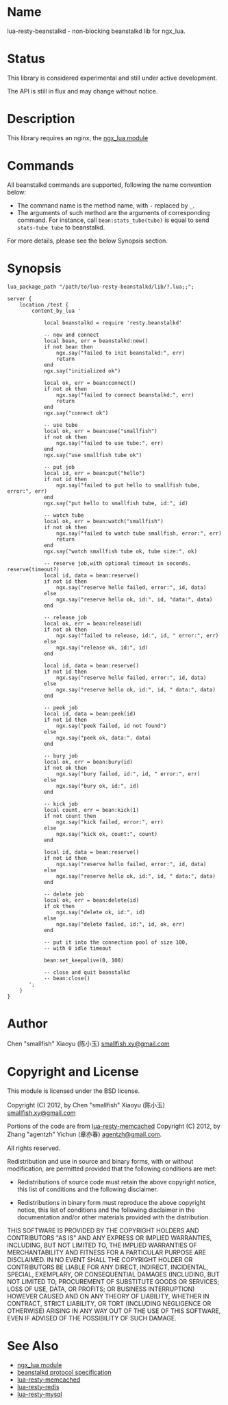Name
====

lua-resty-beanstalkd - non-blocking beanstalkd lib for ngx_lua.

Status
======

This library is considered experimental and still under active development.

The API is still in flux and may change without notice.

Description
===========

This library requires an nginx, the [ngx_lua module](http://wiki.nginx.org/HttpLuaModule)

Commands
========

All beanstalkd commands are supported, following the name convention below:
* The command name is the method name, with `-` replaced by `_`.
* The arguments of such method are the arguments of corresponding command.
For instance, call `bean:stats_tube(tube)` is equal to send `stats-tube tube` to beanstalkd.

For more details, please see the below Synopsis section.

Synopsis
========

    lua_package_path "/path/to/lua-resty-beanstalkd/lib/?.lua;;";

    server {
        location /test {
            content_by_lua '

                local beanstalkd = require 'resty.beanstalkd'

                -- new and connect
                local bean, err = beanstalkd:new()
                if not bean then
                    ngx.say("failed to init beanstalkd:", err)
                    return
                end
                ngx.say("initialized ok")

                local ok, err = bean:connect()
                if not ok then
                    ngx.say("failed to connect beanstalkd:", err)
                    return
                end
                ngx.say("connect ok")

                -- use tube
                local ok, err = bean:use("smallfish")
                if not ok then
                    ngx.say("failed to use tube:", err)
                end
                ngx.say("use smallfish tube ok")

                -- put job
                local id, err = bean:put("hello")
                if not id then
                    ngx.say("failed to put hello to smallfish tube, error:", err)
                end
                ngx.say("put hello to smallfish tube, id:", id)

                -- watch tube
                local ok, err = bean:watch("smallfish")
                if not ok then
                    ngx.say("failed to watch tube smallfish, error:", err)
                    return
                end
                ngx.say("watch smallfish tube ok, tube size:", ok)

                -- reserve job,with optional timeout in seconds. reserve(timeout?)
                local id, data = bean:reserve()
                if not id then
                    ngx.say("reserve hello failed, error:", id, data)
                else
                    ngx.say("reserve hello ok, id:", id, "data:", data)
                end

                -- release job
                local ok, err = bean:release(id)
                if not ok then
                    ngx.say("failed to release, id:", id, " error:", err)
                else
                    ngx.say("release ok, id:", id)
                end

                local id, data = bean:reserve()
                if not id then
                    ngx.say("reserve hello failed, error:", id, data)
                else
                    ngx.say("reserve hello ok, id:", id, " data:", data)
                end

                -- peek job
                local id, data = bean:peek(id)
                if not id then
                    ngx.say("peek failed, id not found")
                else
                    ngx.say("peek ok, data:", data)
                end

                -- bury job
                local ok, err = bean:bury(id)
                if not ok then
                    ngx.say("bury failed, id:", id, " error:", err)
                else
                    ngx.say("bury ok, id:", id)
                end

                -- kick job
                local count, err = bean:kick(1)
                if not count then
                    ngx.say("kick failed, error:", err)
                else
                    ngx.say("kick ok, count:", count)
                end

                local id, data = bean:reserve()
                if not id then
                    ngx.say("reserve hello failed, error:", id, data)
                else
                    ngx.say("reserve hello ok, id:", id, " data:", data)
                end

                -- delete job
                local ok, err = bean:delete(id)
                if ok then
                    ngx.say("delete ok, id:", id)
                else
                    ngx.say("delete failed, id:", id, ok, err)
                end

                -- put it into the connection pool of size 100,
                -- with 0 idle timeout

                bean:set_keepalive(0, 100)

                -- close and quit beanstalkd
                -- bean:close()
           ';
        }
    }


Author
======

Chen "smallfish" Xiaoyu (陈小玉) <smallfish.xy@gmail.com>

Copyright and License
=====================

This module is licensed under the BSD license.

Copyright (C) 2012, by Chen "smallfish" Xiaoyu (陈小玉) <smallfish.xy@gmail.com>

Portions of the code are from [lua-resty-memcached](https://github.com/agentzh/lua-resty-memcached) Copyright (C) 2012, by Zhang "agentzh" Yichun (章亦春) <agentzh@gmail.com>.

All rights reserved.

Redistribution and use in source and binary forms, with or without modification, are permitted provided that the following conditions are met:

* Redistributions of source code must retain the above copyright notice, this list of conditions and the following disclaimer.

* Redistributions in binary form must reproduce the above copyright notice, this list of conditions and the following disclaimer in the documentation and/or other materials provided with the distribution.

THIS SOFTWARE IS PROVIDED BY THE COPYRIGHT HOLDERS AND CONTRIBUTORS "AS IS" AND ANY EXPRESS OR IMPLIED WARRANTIES, INCLUDING, BUT NOT LIMITED TO, THE IMPLIED WARRANTIES OF MERCHANTABILITY AND FITNESS FOR A PARTICULAR PURPOSE ARE DISCLAIMED. IN NO EVENT SHALL THE COPYRIGHT HOLDER OR CONTRIBUTORS BE LIABLE FOR ANY DIRECT, INDIRECT, INCIDENTAL, SPECIAL, EXEMPLARY, OR CONSEQUENTIAL DAMAGES (INCLUDING, BUT NOT LIMITED TO, PROCUREMENT OF SUBSTITUTE GOODS OR SERVICES; LOSS OF USE, DATA, OR PROFITS; OR BUSINESS INTERRUPTION) HOWEVER CAUSED AND ON ANY THEORY OF LIABILITY, WHETHER IN CONTRACT, STRICT LIABILITY, OR TORT (INCLUDING NEGLIGENCE OR OTHERWISE) ARISING IN ANY WAY OUT OF THE USE OF THIS SOFTWARE, EVEN IF ADVISED OF THE POSSIBILITY OF SUCH DAMAGE.

See Also
========
* [ngx_lua module](http://wiki.nginx.org/HttpLuaModule)
* [beanstalkd protocol specification](https://github.com/kr/beanstalkd/blob/master/doc/protocol.txt)
* [lua-resty-memcached](https://github.com/agentzh/lua-resty-memcached)
* [lua-resty-redis](https://github.com/agentzh/lua-resty-redis)
* [lua-resty-mysql](https://github.com/agentzh/lua-resty-mysql)
